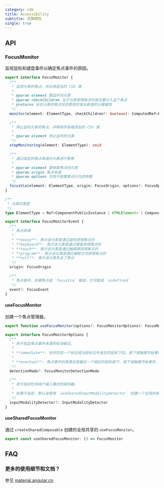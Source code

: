```yaml
---
category: cdk
title: Accessibility
subtitle: 无障碍性
single: true
---
```


## API

### FocusMonitor

监视鼠标和键盘事件以确定焦点事件的原因。

```ts
export interface FocusMonitor {
  /**
   * 监视元素的焦点，并应用适当的 CSS 类
   *
   * @param element 要监听的元素
   * @param checkChildren 当子元素获得焦点时是否要计入这个焦点
   * @returns 会在元素的焦点状态更改时发出新值的计算属性
   */
  monitor(element: ElementType, checkChildren?: boolean): ComputedRef<FocusMonitorEvent>

  /**
   * 停止监听元素的焦点，并移除所有被添加的 CSS 类
   *
   * @param element 停止监听的元素
   */
  stopMonitoring(element: ElementType): void

  /**
   * 通过指定的焦点来源对元素进行聚焦
   *
   * @param element 要获取焦点的元素
   * @param origin 焦点来源
   * @param options 可用于配置焦点行为的参数
   */
  focusVia(element: ElementType, origin: FocusOrigin, options?: FocusOptions): void
}

/**
 * 元素的类型
 */
type ElementType = Ref<ComponentPublicInstance | HTMLElement> | ComponentPublicInstance | HTMLElement

export interface FocusMonitorEvent {
  /**
   * 焦点来源
   * 
   * **mouse**: 表示该元素是通过鼠标获得焦点的
   * **keyboard**: 表示该元素是通过键盘获得焦点的
   * **touch**: 表示该元素是通过触摸屏获得焦点的
   * **program**: 表示该元素是通过编程方式获得焦点的
   * **null**: 表示该元素失去了焦点
   */
  origin: FocusOrigin

  /**
   * 焦点事件，如果焦点由 `focusVia` 触发，它可能是 `undefined`
   */
  event?: FocusEvent
}
```

#### useFocusMonitor

创建一个焦点管理器。

```ts
export function useFocusMonitor(options?: FocusMonitorOptions): FocusMonitor

export interface FocusMonitorOptions {
  /**
   * 用于指定焦点事件来源的检测模式。  
   *
   * **immediate**: 任何在前一个标记或当前标记中发生的鼠标下拉、按下或触摸开始事件都将更新焦点事件的来源(鼠标、键盘或触摸)。这是默认的配置。  
   *
   * **eventual**: 焦点事件的来源总是最后一个相应的鼠标按下、按下或触摸开始事件，无论它发生在多久以前。  
   */
  detectionMode?: FocusMonitorDetectionMode

  /**
   * 用于指定检测用户输入模式的探测器。
   *
   * 如果不指定，默认会使用 `useSharedInputModalityDetector` 创建一个全局的探测器。
   */
  inputModalityDetector?: InputModalityDetector
}
```

#### useSharedFocusMonitor

通过 `createSharedComposable` 创建的全局共享的 `useFocusMonitor`。

```ts
export const useSharedFocusMonitor: () => FocusMonitor
```

## FAQ

### 更多的使用细节和文档？

参见 [material.angular.cn](https://material.angular.cn/cdk/a11y/overview)
